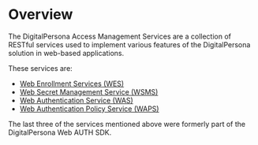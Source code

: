 # Overview

The DigitalPersona Access Management Services are a collection of RESTful services used to implement various features of the DigitalPersona solution in web-based applications.

These services are:

- [Web Enrollment Services (WES)](https://hidglobal.github.io/digitalpersona-access-management-services/wes.html)
- [Web Secret Management Service (WSMS)](https://hidglobal.github.io/digitalpersona-access-management-services/wsms.html)  
- [Web Authentication Service (WAS)](https://hidglobal.github.io/digitalpersona-access-management-services/was.html)
- [Web Authentication Policy Service (WAPS)](https://hidglobal.github.io/digitalpersona-access-management-services/waps.html)

The last three of the services mentioned above were formerly part of the DigitalPersona Web AUTH SDK.
